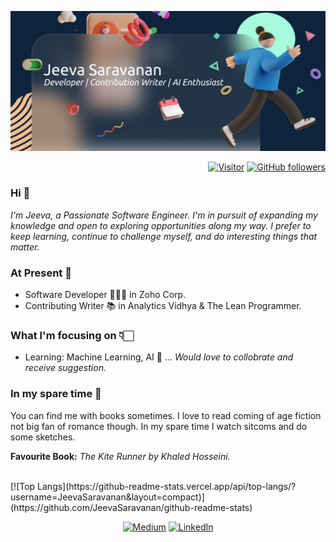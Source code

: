![](./banner.png)


<div  align="right">

[![Visitor](https://visitor-badge.laobi.icu/badge?page_id=JeevaSaravanan.JeevaSaravanan)](https://github.com/JeevaSaravanan) [![GitHub followers](https://img.shields.io/github/followers/JeevaSaravanan.svg?style=social&label=Follow&maxAge=259200)](https://github.com/JeevaSaravanan?tab=followers)

</div>
<h3> Hi 👋</h3>

<i>I'm Jeeva, a Passionate Software Engineer. I'm in pursuit of expanding my knowledge and open to exploring opportunities along my way. I prefer to keep learning, continue to challenge myself, and do interesting things that matter.</i>

<h3>At Present 📌</h3>

* Software Developer 👩🏻‍💻 in Zoho Corp. 
* Contributing Writer 📚 in Analytics Vidhya & The Lean Programmer.

<h3>What I'm focusing on 👇🏻</h3>

* Learning: Machine Learning, AI 🤖 ...
  <i>Would love to collobrate and receive suggestion.</i>


<h3>In my spare time 👀</h3>

You can find me with books sometimes. I love to read coming of age fiction not big fan of romance though. In my spare time I watch sitcoms and do some sketches.

<b>Favourite Book:</b> <i> The Kite Runner by Khaled Hosseini.</i> 

<br>
[![Top Langs](https://github-readme-stats.vercel.app/api/top-langs/?username=JeevaSaravanan&layout=compact)](https://github.com/JeevaSaravanan/github-readme-stats)

<div align="center">

<a href="https://jeevasaravanan.medium.com/">![Medium](https://img.shields.io/badge/Medium-000000?style=for-the-badge&logo=medium&logoColor=white)</a> <a href="https://www.linkedin.com/in/jeeva-saravanan/">![LinkedIn](https://img.shields.io/badge/LinkedIn-0077B5?style=for-the-badge&logo=linkedin&logoColor=white)</a>

</div>
<!---
JeevaSaravanan/JeevaSaravanan is a ✨ special ✨ repository because its `README.md` (this file) appears on your GitHub profile.
You can click the Preview link to take a look at your changes.
--->
